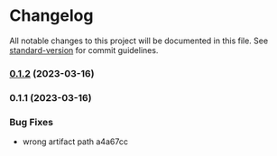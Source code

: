 # Changelog

All notable changes to this project will be documented in this file. See [standard-version](https://github.com/conventional-changelog/standard-version) for commit guidelines.

### [0.1.2](https://github.com/HenryC-3/release-auto-mation/compare/v0.1.1...v0.1.2) (2023-03-16)

### 0.1.1 (2023-03-16)


### Bug Fixes

* wrong artifact path a4a67cc
